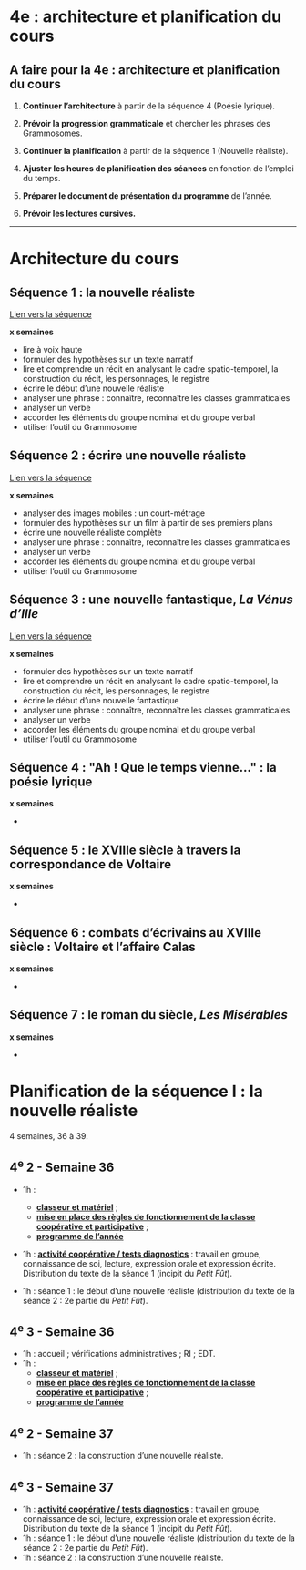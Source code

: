 <!---
title: kisticfr
header: kissticfr
blank: true
css: ./../pancake-style.css
--->

4e : architecture et planification du cours
===========================================

A faire pour la 4e : architecture et planification du cours
-----------------------------------------------------------

1) **Continuer l’architecture** à partir de la séquence 4 (Poésie lyrique).


2) **Prévoir la progression grammaticale** et chercher les phrases des Grammosomes.

3) **Continuer la planification** à partir de la séquence 1 (Nouvelle réaliste).

4) **Ajuster les heures de planification des séances** en fonction de l’emploi du temps.

5) **Préparer le document de présentation du programme** de l’année.

6) **Prévoir les lectures cursives.**


- - - -

Architecture du cours
=====================

Séquence 1 : la nouvelle réaliste
---------------------------------
[Lien vers la séquence](./1-nouvelle_realiste/nouvelle_realiste.md)

**x semaines**

- lire à voix haute
- formuler des hypothèses sur un texte narratif
- lire et comprendre un récit en analysant le cadre spatio-temporel, la construction du récit, les personnages, le registre
- écrire le début d’une nouvelle réaliste
- analyser une phrase : connaître, reconnaître les classes grammaticales
- analyser un verbe
- accorder les éléments du groupe nominal et du groupe verbal
- utiliser l’outil du Grammosome

Séquence 2 : écrire une nouvelle réaliste
-----------------------------------------
[Lien vers la séquence]()

**x semaines**

- analyser des images mobiles : un court-métrage
- formuler des hypothèses sur un film à partir de ses premiers plans
- écrire une nouvelle réaliste complète
- analyser une phrase : connaître, reconnaître les classes grammaticales
- analyser un verbe
- accorder les éléments du groupe nominal et du groupe verbal
- utiliser l’outil du Grammosome

Séquence 3 : une nouvelle fantastique, *La Vénus d’Ille*
--------------------------------------------------------
[Lien vers la séquence]()

**x semaines**

- formuler des hypothèses sur un texte narratif
- lire et comprendre un récit en analysant le cadre spatio-temporel, la construction du récit, les personnages, le registre
- écrire le début d’une nouvelle fantastique
- analyser une phrase : connaître, reconnaître les classes grammaticales
- analyser un verbe
- accorder les éléments du groupe nominal et du groupe verbal
- utiliser l’outil du Grammosome

Séquence 4 : "Ah ! Que le temps vienne..." : la poésie lyrique
--------------------------------------------------------------

**x semaines**

- 

Séquence 5 : le XVIIIe siècle à travers la correspondance de Voltaire
---------------------------------------------------------------------

**x semaines**

- 

Séquence 6 : combats d’écrivains au XVIIIe siècle : Voltaire et l’affaire Calas
-------------------------------------------------------------------------------

**x semaines**

- 

Séquence 7 : le roman du siècle, *Les Misérables*
-------------------------------------------------

**x semaines**

- 

Planification de la séquence I : la nouvelle réaliste
=====================================================
4 semaines, 36 à 39.

4<sup>e</sup> 2 - Semaine 36
----------------------------

- 1h :
    - [**classeur et matériel**](../pedagogie_agile/classeur_materiel.md) ;
    - [**mise en place des règles de fonctionnement de la classe coopérative et participative**](../pedagogie_agile/classe_cooperative_participative.md) ;
    - [**programme de l’année**](./../slides.pdf#Navigation19)

- 1h : [**activité coopérative / tests diagnostics**](../pedagogie_agile/activite_cooperative_rentree_test_diag_ts_niv.md) : travail en groupe, connaissance de soi, lecture, expression orale et expression écrite. Distribution du texte de la séance 1 (incipit du *Petit Fût*).
- 1h : séance 1 : le début d’une nouvelle réaliste (distribution du texte de la séance 2 : 2e partie du *Petit Fût*).

4<sup>e</sup> 3 - Semaine 36
----------------------------

- 1h : accueil ; vérifications administratives ; RI ; EDT.
- 1h :
    - [**classeur et matériel**](../pedagogie_agile/classeur_materiel.md) ;
    - [**mise en place des règles de fonctionnement de la classe coopérative et participative**](../pedagogie_agile/classe_cooperative_participative.md) ;
    - [**programme de l’année**](./../slides.pdf#Navigation19)

4<sup>e</sup> 2 - Semaine 37
----------------------------

- 1h : séance 2 : la construction d’une nouvelle réaliste.

4<sup>e</sup> 3 - Semaine 37
----------------------------

- 1h : [**activité coopérative / tests diagnostics**](../pedagogie_agile/activite_cooperative_rentree_test_diag_ts_niv.md) : travail en groupe, connaissance de soi, lecture, expression orale et expression écrite. Distribution du texte de la séance 1 (incipit du *Petit Fût*).
- 1h : séance 1 : le début d’une nouvelle réaliste (distribution du texte de la séance 2 : 2e partie du *Petit Fût*).
- 1h : séance 2 : la construction d’une nouvelle réaliste.
